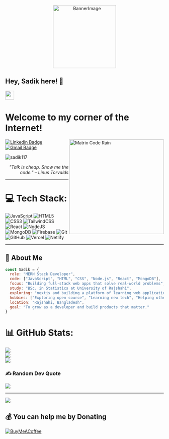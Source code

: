 <p align="center">
  <img alt="BannerImage" height="200px" weight="150px" src="https://i.ibb.co/fYTMDsLK/Black-and-Yellow-Web-Developer-Linked-In-Banner.png" />
</p>

## Hey, Sadik here! 👋  
<img src="https://media.giphy.com/media/hvRJCLFzcasrR4ia7z/giphy.gif" width="28px" />

<h1>Welcome to my corner of the Internet!</h1>

<img src="https://github.com/SadikTheDev/SadikTheDev/blob/main/assets/code-rain.gif" align="right" width="300" alt="Matrix Code Rain"/>

[![Linkedin Badge](https://img.shields.io/badge/-Sadik-blue?style=flat-square&logo=Linkedin&logoColor=white&link=https://www.linkedin.com/in/sadiksourov11)](https://www.linkedin.com/in/sadiksourov11)  
[![Gmail Badge](https://img.shields.io/badge/-sadiksourov11@gmail.com-c14438?style=flat-square&logo=Gmail&logoColor=white&link=mailto:sadiksourov11@gmail.com)](mailto:sadiksourov11@gmail.com)

<p align="left">
  <img src="https://komarev.com/ghpvc/?username=sadik117" alt="sadik117" />
</p>

<div align="right"><i>"Talk is cheap. Show me the code." – Linus Torvalds</i></div>

---

# 💻 Tech Stack:
![JavaScript](https://img.shields.io/badge/javascript-%23323330.svg?style=for-the-badge&logo=javascript&logoColor=%23F7DF1E) 
![HTML5](https://img.shields.io/badge/html5-%23E34F26.svg?style=for-the-badge&logo=html5&logoColor=white) 
![CSS3](https://img.shields.io/badge/css3-%231572B6.svg?style=for-the-badge&logo=css3&logoColor=white) 
![TailwindCSS](https://img.shields.io/badge/Tailwind_CSS-38B2AC?style=for-the-badge&logo=tailwind-css&logoColor=white)
![React](https://img.shields.io/badge/react-%2320232a.svg?style=for-the-badge&logo=react&logoColor=%2361DAFB) 
![NodeJS](https://img.shields.io/badge/node.js-6DA55F?style=for-the-badge&logo=node.js&logoColor=white) 
![MongoDB](https://img.shields.io/badge/MongoDB-%234ea94b.svg?style=for-the-badge&logo=mongodb&logoColor=white) 
![Firebase](https://img.shields.io/badge/firebase-%23039BE5.svg?style=for-the-badge&logo=firebase) 
![Git](https://img.shields.io/badge/git-%23F05033.svg?style=for-the-badge&logo=git&logoColor=white) 
![GitHub](https://img.shields.io/badge/github-%23121011.svg?style=for-the-badge&logo=github&logoColor=white) 
![Vercel](https://img.shields.io/badge/vercel-%23000000.svg?style=for-the-badge&logo=vercel&logoColor=white) 
![Netlify](https://img.shields.io/badge/netlify-%23000000.svg?style=for-the-badge&logo=netlify&logoColor=#00C7B7)

---

## 🧠 About Me

```javascript
const Sadik = {
  role: "MERN Stack Developer",
  code: ["JavaScript", "HTML", "CSS", "Node.js", "React", "MongoDB"],
  focus: "Building full-stack web apps that solve real-world problems",
  study: "BSc. in Statistics at University of Rajshahi",
  exploring: "nextjs and building a platform of learning web application."
  hobbies: ["Exploring open source", "Learning new tech", "Helping others"],
  location: "Rajshahi, Bangladesh",
  goal: "To grow as a developer and build products that matter."
}
```

# 📊 GitHub Stats:
![](https://github-readme-stats.vercel.app/api?username=sadik117&theme=dark&hide_border=false&include_all_commits=true&count_private=true)<br/>
![](https://nirzak-streak-stats.vercel.app/?user=sadik117&theme=dark&hide_border=false)<br/>
![](https://github-readme-stats.vercel.app/api/top-langs/?username=sadik117&theme=dark&hide_border=false&include_all_commits=true&count_private=true&layout=compact)

### ✍️ Random Dev Quote
![](https://quotes-github-readme.vercel.app/api?type=horizontal&theme=radical)

---
[![](https://visitcount.itsvg.in/api?id=sadik117&icon=0&color=0)](https://visitcount.itsvg.in)

  ## 💰 You can help me by Donating
  [![BuyMeACoffee](https://img.shields.io/badge/Buy%20Me%20a%20Coffee-ffdd00?style=for-the-badge&logo=buy-me-a-coffee&logoColor=black)](https://buymeacoffee.com/sadik117) 

  
<!-- Proudly created with GPRM ( https://gprm.itsvg.in ) -->
